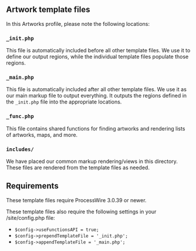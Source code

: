 ## Artwork template files

In this Artworks profile, please note the following locations:

### `_init.php`  

This file is automatically included before all other template files.
We use it to define our output regions, while the individual
template files populate those regions.

### `_main.php`  

This file is automatically included after all other template files.
We use it as our main markup file to output everything. It outputs
the regions defined in the `_init.php` file into the appropriate
locations.

### `_func.php`  

This file contains shared functions for finding artworks and
rendering lists of artworks, maps, and more.

### `includes/`  

We have placed our common markup rendering/views in this directory.
These files are rendered from the template files as needed.

## Requirements

These template files require ProcessWire 3.0.39 or newer.

These template files also require the following settings 
in your /site/config.php file: 

- `$config->useFunctionsAPI = true;`
- `$config->prependTemplateFile = '_init.php';`
- `$config->appendTemplateFile = '_main.php';`

